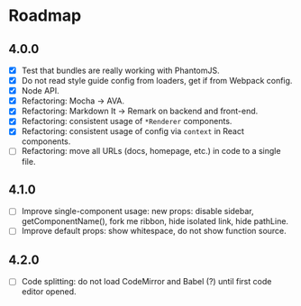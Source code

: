 # Roadmap

## 4.0.0

* [x] Test that bundles are really working with PhantomJS.
* [x] Do not read style guide config from loaders, get if from Webpack config.
* [x] Node API.
* [x] Refactoring: Mocha → AVA.
* [x] Refactoring: Markdown It → Remark on backend and front-end.
* [x] Refactoring: consistent usage of `*Renderer` components.
* [x] Refactoring: consistent usage of config via `context` in React components.
* [ ] Refactoring: move all URLs (docs, homepage, etc.) in code to a single file.

## 4.1.0

* [ ] Improve single-component usage: new props: disable sidebar, getComponentName(), fork me ribbon, hide isolated link, hide pathLine.
* [ ] Improve default props: show whitespace, do not show function source.

## 4.2.0

* [ ]  Code splitting: do not load CodeMirror and Babel (?) until first code editor opened.
